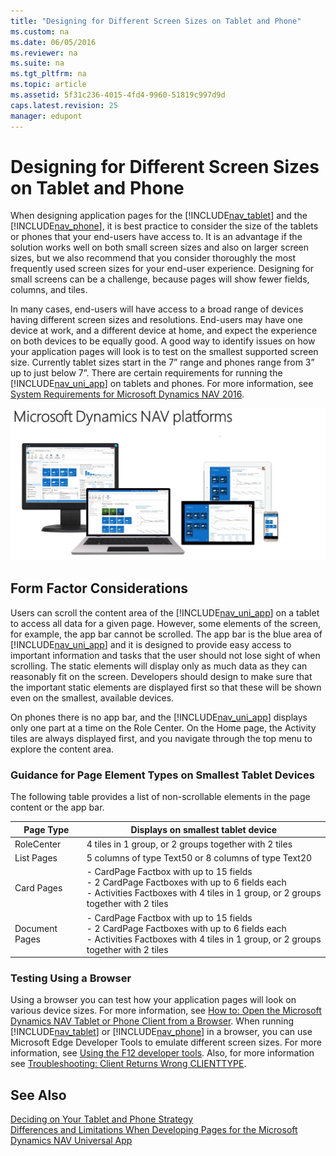 ```yaml
---
title: "Designing for Different Screen Sizes on Tablet and Phone"
ms.custom: na
ms.date: 06/05/2016
ms.reviewer: na
ms.suite: na
ms.tgt_pltfrm: na
ms.topic: article
ms.assetid: 5f31c236-4015-4fd4-9960-51819c997d9d
caps.latest.revision: 25
manager: edupont
---
```

# Designing for Different Screen Sizes on Tablet and Phone
When designing application pages for the [!INCLUDE[nav_tablet](../dynamics-nav/includes/nav_tablet_md.md)] and the [!INCLUDE[nav_phone](../dynamics-nav/includes/nav_phone_md.md)], it is best practice to consider the size of the tablets or phones that your end\-users have access to. It is an advantage if the solution works well on both small screen sizes and also on larger screen sizes, but we also recommend that you consider thoroughly the most frequently used screen sizes for your end\-user experience. Designing for small screens can be a challenge, because pages will show fewer fields, columns, and tiles.  
  
 In many cases, end\-users will have access to a broad range of devices having different screen sizes and resolutions. End\-users may have one device at work, and a different device at home, and expect the experience on both devices to be equally good. A good way to identify issues on how your application pages will look is to test on the smallest supported screen size. Currently tablet sizes start in the 7” range and phones range from 3” up to just below 7”. There are certain requirements for running the [!INCLUDE[nav_uni_app](../dynamics-nav/includes/nav_uni_app_md.md)] on tablets and phones. For more information, see [System Requirements for Microsoft Dynamics NAV 2016](../dynamics-nav/System-Requirements-for-Microsoft-Dynamics-NAV-2016.md).  
  
 ![Various sizes of screens](../dynamics-nav/media/TabletPhone_DifferentScreenSizes.png "TabletPhone\_DifferentScreenSizes")  
  
## Form Factor Considerations  
 Users can scroll the content area of the [!INCLUDE[nav_uni_app](../dynamics-nav/includes/nav_uni_app_md.md)] on a tablet to access all data for a given page. However, some elements of the screen, for example, the app bar cannot be scrolled. The app bar is the blue area of [!INCLUDE[nav_uni_app](../dynamics-nav/includes/nav_uni_app_md.md)] and it is designed to provide easy access to important information and tasks that the user should not lose sight of when scrolling. The static elements will display only as much data as they can reasonably fit on the screen. Developers should design to make sure that the important static elements are displayed first so that these will be shown even on the smallest, available devices.  
  
 On phones there is no app bar, and the [!INCLUDE[nav_uni_app](../dynamics-nav/includes/nav_uni_app_md.md)] displays only one part at a time on the Role Center. On the Home page, the Activity tiles are always displayed first, and you navigate through the top menu to explore the content area.  
  
### Guidance for Page Element Types on Smallest Tablet Devices  
 The following table provides a list of non\-scrollable elements in the page content or the app bar.  
  
|Page Type|Displays on smallest tablet device|  
|---------------|----------------------------------------|  
|RoleCenter|4 tiles in 1 group, or 2 groups together with 2 tiles|  
|List Pages|5 columns of type Text50 or 8 columns of type Text20|  
|Card Pages|-   CardPage Factbox with up to 15 fields<br />-   2 CardPage Factboxes with up to 6 fields each<br />-   Activities Factboxes with 4 tiles in 1 group, or 2 groups together with 2 tiles|  
|Document Pages|-   CardPage Factbox with up to 15 fields<br />-   2 CardPage Factboxes with up to 6 fields each<br />-   Activities Factboxes with 4 tiles in 1 group, or 2 groups together with 2 tiles|  
  
### Testing Using a Browser  
 Using a browser you can test how your application pages will look on various device sizes. For more information, see [How to: Open the Microsoft Dynamics NAV Tablet or Phone Client from a Browser](../Topic/How%20to:%20Open%20the%20Microsoft%20Dynamics%20NAV%20Tablet%20or%20Phone%20Client%20from%20a%20Browser.md). When running [!INCLUDE[nav_tablet](../dynamics-nav/includes/nav_tablet_md.md)] or [!INCLUDE[nav_phone](../dynamics-nav/includes/nav_phone_md.md)] in a browser, you can use Microsoft Edge Developer Tools to emulate different screen sizes. For more information, see [Using the F12 developer tools](http://go.microsoft.com/fwlink/?LinkId=620949). Also, for more information see [Troubleshooting: Client Returns Wrong CLIENTTYPE](../Topic/Troubleshooting:%20Client%20Returns%20Wrong%20CLIENTTYPE.md).  
  
## See Also  
 [Deciding on Your Tablet and Phone Strategy](../dynamics-nav/Deciding-on-Your-Tablet-and-Phone-Strategy.md)   
 [Differences and Limitations When Developing Pages for the Microsoft Dynamics NAV Universal App](../dynamics-nav/Differences-and-Limitations-When-Developing-Pages-for-the-Microsoft-Dynamics-NAV-Universal-App.md)